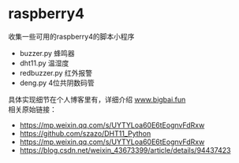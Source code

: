 # raspberry4
收集一些可用的raspberry4的脚本小程序
- buzzer.py   蜂鸣器
- dht11.py    温湿度
- redbuzzer.py  红外报警
- deng.py 4位共阴数码管


具体实现细节在个人博客里有，详细介绍 www.bigbai.fun  
相关原始链接：
- https://mp.weixin.qq.com/s/UYTYLoa60E6tEognvFdRxw
- https://github.com/szazo/DHT11_Python
- https://mp.weixin.qq.com/s/UYTYLoa60E6tEognvFdRxw
- https://blog.csdn.net/weixin_43673399/article/details/94437423
